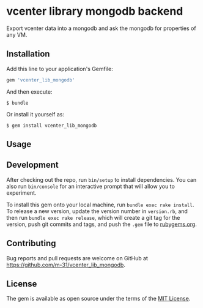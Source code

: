 # vcenter library mongodb backend

Export vcenter data into a mongodb and ask the mongodb for properties
of any VM.


## Installation

Add this line to your application's Gemfile:

```ruby
gem 'vcenter_lib_mongodb'
```

And then execute:

    $ bundle

Or install it yourself as:

    $ gem install vcenter_lib_mongodb


## Usage

## Development

After checking out the repo, run `bin/setup` to install dependencies. You can also run `bin/console` for an interactive prompt that will allow you to experiment.

To install this gem onto your local machine, run `bundle exec rake install`. To release a new version, update the version number in `version.rb`, and then run `bundle exec rake release`, which will create a git tag for the version, push git commits and tags, and push the `.gem` file to [rubygems.org](https://rubygems.org).

## Contributing

Bug reports and pull requests are welcome on GitHub at https://github.com/m-31/vcenter_lib_mongodb.


## License

The gem is available as open source under the terms of the [MIT License](http://opensource.org/licenses/MIT).

